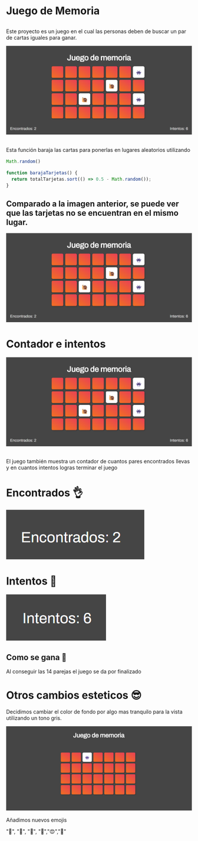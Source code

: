 # Juego de Memoria

##
Este proyecto es un juego en el cual las personas deben de buscar un par de cartas iguales para ganar.

![alt text](image-2.png)

##
Esta función baraja las cartas para ponerlas en lugares aleatorios utilizando 
``` Javascript
Math.random()
```

``` Javascript
function barajaTarjetas() {
  return totalTarjetas.sort(() => 0.5 - Math.random());
}
```

## Comparado a la imagen anterior, se puede ver que las tarjetas no se encuentran en el mismo lugar.
![alt text](image-2.png)

# Contador e intentos
![alt text](image-3.png)
##
El juego también muestra un contador de cuantos pares encontrados llevas y en cuantos intentos logras terminar el juego

# Encontrados 👌
![alt text](image-4.png)

# Intentos 🥹
![alt text](image-5.png)

## Como se gana 🤔
Al conseguir las 14 parejas el juego se da por finalizado


# Otros cambios esteticos 😎

 Decidimos cambiar el color de fondo por algo mas tranquilo para la vista utilizando un tono gris.

![alt text](ColorFondo.png)

 Añadimos nuevos emojis

"🙈", "🙉", "🐷", "🦍","😍","🍟"

